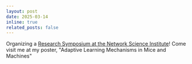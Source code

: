 ```yaml
---
layout: post
date: 2025-03-14
inline: true
related_posts: false
---
```


Organizing a [Research Symposium at the Network Science Institute](https://www.networkscienceinstitute.org/events/network-science-student-research-symposium-2025)! Come visit me at my poster, "Adaptive Learning Mechanisms in Mice and Machines"
